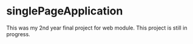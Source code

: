# singlePageApplication
This was my 2nd year final project for web module. This project is still in progress.
